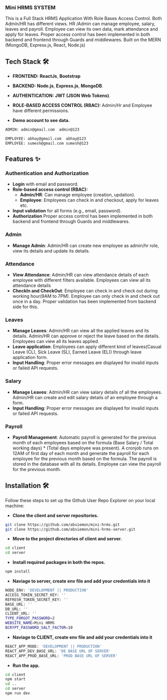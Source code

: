 ### Mini HRMS SYSTEM
This is a Full Stack HRMS Application With Role Bases Access Control. Both Admin/HR has different views. HR /Admin can manage employee, salary, leaves and payroll. Employee can view its own data, mark attendance and apply for leaves. Proper access control has been implemented in both backend and frontend through Guards and middlewares. Built on the MERN (MongoDB, Express.js, React, Node.js)

## Tech Stack 🛠️

- **FRONTEND:** **ReactJs**, **Bootstrap**
- **BACKEND:** **Node.js**, **Express.js**, **MongoDB**.
- **AUTHENTICATION:** **JWT (JSON Web Tokens)**.
- **ROLE-BASED ACCESS CONTROL (RBAC):** Admin/Hr and Employee have different permissions.

- **Demo account to see data.**
```bash
ADMIN: admin@gmail.com  admin@123

EMPLOYEE: abhay@gmail.com  abhay@123
EMPLOYEE: sumesh@gmail.com sumesh@123
```

## Features ✨

### **Authentication and Authorization**
- **Login** with email and password.
- **Role-based access control (RBAC):**
  - **Admin/HR**: Can manage employee (creation, updation).
  - **Employee**: Employees can check in and checkout, apply for leaves etc.
- **Input validation** for all forms (e.g., email, password).
- **Authorization** Proper access control has been implemented in both backend and frontend through Guards and middlewares.

### **Admin**
- **Manage Admin**: Admin/HR can create new employee as admin/hr role, view its details and update its details.

### **Attendance**
- **View Attendance**: Admin/HR can view attendance details of each employee with different filters available. Employees can view all its attendance details
- **CheckIn and CheckOut**: Employee can check in and check out during working hour(9AM to 7PM). Employee can only check in and check out once in a day. Proper validation has been implemented from backend side for this.

### **Leaves**
- **Manage Leaves**: Admin/HR can view all the applied leaves and its details. Admin/HR can approve or reject the leave based on the details. Employees can view all its leaves applied.
- **Leave application**: Employees can apply different kind of leaves(Casual Leave (CL), Sick Leave (SL), Earned Leave (EL)) through leave application form.
- **Input Handling**: Proper error messages are displayed for invalid inputs or failed API requests.

### **Salary**
- **Manage Leaves**: Admin/HR can view salary details of all the employees. Admin/HR can create and edit salary details of an employee through a form.
- **Input Handling**: Proper error messages are displayed for invalid inputs or failed API requests.

### **Payroll**
- **Payroll Management**: Automatic payroll is generated for the previous month of each employees based on the formula (Base Salary / Total working days) * (Total days employee was present). A cronjob runs on 12AM of first day of each month and generate the payroll for each employee for the previous month based on the formula. The payroll is stored in the database with all its details. Employee can view the payroll for the previous month. 



## Installation 🛠️

Follow these steps to set up the Github User Repo Explorer on your local machine:

- **Clone the client and server repositories.**
```bash
git clone https://github.com/absiemon/mini-hrms.git
git clone https://github.com/absiemon/mini-hrms-server.git
```
- **Move to the project directories of client and server.**
```bash
cd client
cd server
```
- **Install required packages in both the repos.**
```bash
npm install
```

- **Naviage to server, create env file and add your credentials into it**
```bash
NODE_ENV: 'DEVELOPMENT || PRODUCTION'
ACCESS_TOKEN_SECRET_KEY: ''
REFRESH_TOKEN_SECRET_KEY: ''
BASE_URL: ''
DB_URL: ''
CLIENT_URL: ''
TYPE_FORGOT_PASSWORD=2
WEBSITE_NAME=Mini HRMS
BCRYPT_PASSWORD_SALT_FACTOR=10
```

- **Naviage to CLIENT, create env file and add your credentials into it**
```bash
REACT_APP_MODE: 'DEVELOPMENT || PRODUCTION'
REACT_APP_DEV_BASE_URL: 'DE BASE URL OF SERVER'
REACT_APP_PROD_BASE_URL: 'PROD BASE URL OF SERVER'
```

- **Run the app.**
```bash
cd client
npm start
cd ..
cd server
npm run dev
```


